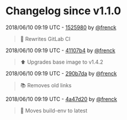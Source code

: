 # Changelog since v1.1.0

2018/06/10 09:19 UTC - [1525980](https://github.com/hassio-addons/addon-control-panel/commit/1525980e2aefb362c57176043a47d546494d5909) by [@frenck](https://github.com/frenck)
> :rocket: Rewrites GitLab CI 

2018/06/10 09:19 UTC - [41107b4](https://github.com/hassio-addons/addon-control-panel/commit/41107b44f26577aa75c8c1f2fe250af3921348c0) by [@frenck](https://github.com/frenck)
> :arrow_up: Upgrades base image to v1.4.2 

2018/06/10 09:19 UTC - [290b7da](https://github.com/hassio-addons/addon-control-panel/commit/290b7da4b5072db7b675f7e588f38a3cd0e9fe62) by [@frenck](https://github.com/frenck)
> :books: Removes old links 

2018/06/10 09:19 UTC - [4a47d20](https://github.com/hassio-addons/addon-control-panel/commit/4a47d202fd078dd60c3d173cd8a9f5d2e92b4869) by [@frenck](https://github.com/frenck)
> :rocket: Moves build-env to latest 


